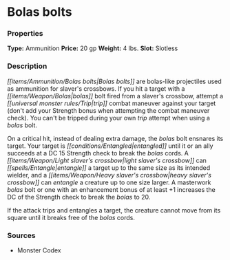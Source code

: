 ﻿---
Title: "Bolas bolts"
Type: "Ammunition"
Price: "20 gp"
Weight: "4 lbs."
Slot: "Slotless"
Description: |
  "Bolas bolts are bolas-like projectiles used as ammunition for slaver's crossbows. If you hit a target with a bolas bolt fired from a slaver's crossbow, attempt a trip combat maneuver against your target (don't add your Strength bonus when attempting the combat maneuver check). You can't be tripped during your own trip attempt when using a bolas bolt.
  On a critical hit, instead of dealing extra damage, the bolas bolt ensnares its target. Your target is entangled until it or an ally succeeds at a DC 15 Strength check to break the bolas cords. A light slaver's crossbow can entangle a target up to the same size as its intended wielder, and a heavy slaver's crossbow can entangle a creature up to one size larger. A masterwork bolas bolt or one with an enhancement bonus of at least +1 increases the DC of the Strength check to break the bolas to 20.
  If the attack trips and entangles a target, the creature cannot move from its square until it breaks free of the bolas cords."
Sources: "['Monster Codex']"
---

# Bolas bolts

### Properties

**Type:** Ammunition **Price:** 20 gp **Weight:** 4 lbs. **Slot:** Slotless

### Description

_[[items/Ammunition/Bolas bolts|Bolas bolts]]_ are bolas-like projectiles used as ammunition for slaver's crossbows. If you hit a target with a _[[items/Weapon/Bolas|bolas]]_ bolt fired from a slaver's crossbow, attempt a _[[universal monster rules/Trip|trip]]_ combat maneuver against your target (don't add your Strength bonus when attempting the combat maneuver check). You can't be tripped during your own _trip_ attempt when using a _bolas_ bolt.

On a critical hit, instead of dealing extra damage, the _bolas_ bolt ensnares its target. Your target is _[[conditions/Entangled|entangled]]_ until it or an ally succeeds at a DC 15 Strength check to break the _bolas_ cords. A _[[items/Weapon/Light slaver's crossbow|light slaver's crossbow]]_ can _[[spells/Entangle|entangle]]_ a target up to the same size as its intended wielder, and a _[[items/Weapon/Heavy slaver's crossbow|heavy slaver's crossbow]]_ can _entangle_ a creature up to one size larger. A masterwork _bolas_ bolt or one with an enhancement bonus of at least +1 increases the DC of the Strength check to break the _bolas_ to 20.

If the attack trips and entangles a target, the creature cannot move from its square until it breaks free of the _bolas_ cords.

### Sources

* Monster Codex